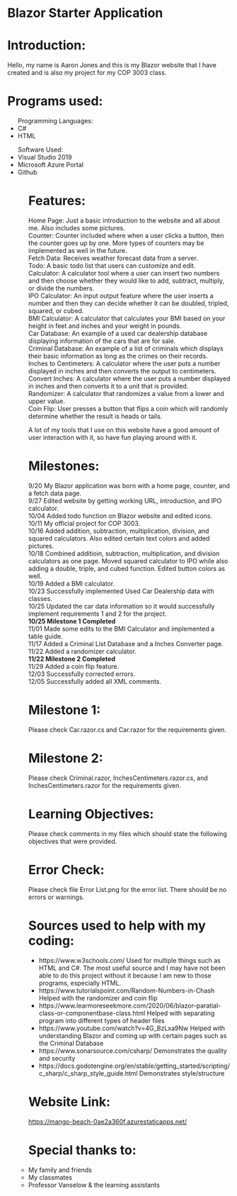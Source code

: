 # Blazor Starter Application

# Introduction:

Hello, my name is Aaron Jones and this is my Blazor website that I have created and is also my project for my COP 3003 class.


# Programs used:

<ul>
 Programming Languages:
 <li>
  C#
 <li>
  HTML
  </ul>

<ul>
  Software Used:
 <li>
  Visual Studio 2019
 <li>
  Microsoft Azure Portal
 <li>
  Github
 <ul>
  

# Features:
Home Page: Just a basic introduction to the website and all about me. Also includes some pictures.
<br />
Counter: Counter included where when a user clicks a button, then the counter goes up by one. More types of counters may be implemented as well in the future.
<br />
Fetch Data: Receives weather forecast data from a server.
<br />
Todo: A basic todo list that users can customize and edit.
<br />
Calculator: A calculator tool where a user can insert two numbers and then choose whether they would like to add, subtract, multiply, or divide the numbers.
<br />
IPO Calculator: An input output feature where the user inserts a number and then they can decide whether it can be doubled, tripled, squared, or cubed.
<br />
BMI Calculator: A calculator that calculates your BMI based on your height in feet and inches and your weight in pounds.
<br />
Car Database: An example of a used car dealership database displaying information of the cars that are for sale.
<br />
Criminal Database: An example of a list of criminals which displays their basic information as long as the crimes on their records.
<br />
Inches to Centimeters: A calculator where the user puts a number displayed in inches and then converts the output to centimeters.
<br />
Convert Inches: A calculator where the user puts a number displayed in inches and then converts it to a unit that is provided.
<br />
Randomizer: A calculator that randomizes a value from a lower and upper value.
<br />
Coin Flip: User presses a button that flips a coin which will randomly determine whether the result is heads or tails.

A lot of my tools that I use on this website have a good amount of user interaction with it, so have fun playing around with it.

# Milestones:

9/20 My Blazor application was born with a home page, counter, and a fetch data page.
<br />
9/27 Edited website by getting working URL, introduction, and IPO calculator.
<br />
10/04 Added todo function on Blazor website and edited icons.
<br />
10/11 My official project for COP 3003.
<br />
10/16 Added addition, subtraction, multiplication, division, and squared calculators. Also edited certain text colors and added pictures.
<br />
10/18 Combined additioin, subtraction, multiplication, and division calculators as one page. Moved squared calculator to IPO while also adding a double, triple, and cubed function. Edited button colors as well.
<br />
10/19 Added a BMI calculator.
<br />
10/23 Successfully implemented Used Car Dealership data with classes.
<br />
10/25 Updated the car data information so it would successfully implement requirements 1 and 2 for the project.
<br />
<b> 10/25 Milestone 1 Completed </b>
<br />
11/01 Made some edits to the BMI Calculator and implemented a table guide.
<br />
11/17 Added a Criminal List Database and a Inches Converter page.
<br />
11/22 Added a randomizer calculator.
<br />
<b> 11/22 Milestone 2 Completed </b>
<br />
11/29 Added a coin flip feature.
<br />
12/03 Successfully corrected errors.
<br />
12/05 Successfully added all XML comments.

# Milestone 1: 
Please check Car.razor.cs and Car.razor for the requirements given.
# Milestone 2: 
Please check Criminal.razor, InchesCentimeters.razor.cs, and InchesCentimeters.razor for the requirements given.

# Learning Objectives: 
Please check comments in my files which should state the following objectives that were provided.

# Error Check:
Please check file Error List.png for the error list. There should be no errors or warnings.


# Sources used to help with my coding:
<ul>
<li>
https://www.w3schools.com/ Used for multiple things such as HTML and C#. The most useful source and I may have not been able to do this project without it because I am new to those programs, especially HTML.
 <li> 
https://www.tutorialspoint.com/Random-Numbers-in-Chash Helped with the randomizer and coin flip
  <li>
https://www.learmoreseekmore.com/2020/06/blazor-paratial-class-or-componentbase-class.html Helped with separating program into different types of header files
  <li>
https://www.youtube.com/watch?v=4G_BzLxa9Nw Helped with understanding Blazor and coming up with certain pages such as the Criminal Database
  <li>
https://www.sonarsource.com/csharp/ Demonstrates the quality and security
  <li>
https://docs.godotengine.org/en/stable/getting_started/scripting/c_sharp/c_sharp_style_guide.html Demonstrates style/structure
</ul>

# Website Link:
https://mango-beach-0ae2a360f.azurestaticapps.net/

# Special thanks to:
<li>
 My family and friends
<li>
 My classmates
<li>
 Professor Vanselow & the learning assistants
